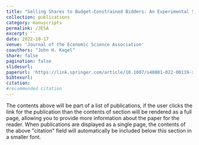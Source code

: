 ```yaml
---
title: "Selling Shares to Budget-Constrained Bidders: An Experimental Study of the Proportional Auction"
collection: publications
category: manuscripts
permalink: /JESA
excerpt: ''
date: 2022-10-17
venue: 'Journal of the Economic Science Association'
coauthors: "John H. Kagel"
share: false
pagination: false
slidesurl: 
paperurl: 'https://link.springer.com/article/10.1007/s40881-022-00119-x'
bibtexurl: 
citation: 
#recommended citation  
---
```


The contents above will be part of a list of publications, if the user clicks the link for the publication than the contents of section will be rendered as a full page, allowing you to provide more information about the paper for the reader. When publications are displayed as a single page, the contents of the above "citation" field will automatically be included below this section in a smaller font.